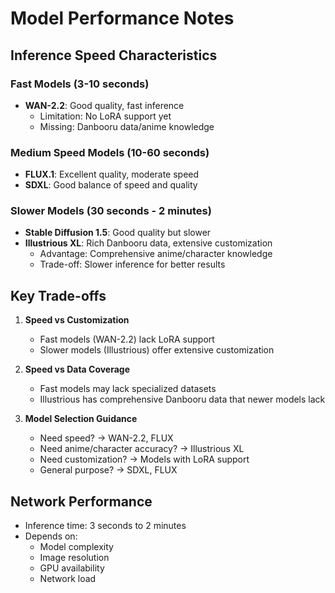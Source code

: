 # Model Performance Notes

## Inference Speed Characteristics

### Fast Models (3-10 seconds)
- **WAN-2.2**: Good quality, fast inference
  - Limitation: No LoRA support yet
  - Missing: Danbooru data/anime knowledge

### Medium Speed Models (10-60 seconds)
- **FLUX.1**: Excellent quality, moderate speed
- **SDXL**: Good balance of speed and quality

### Slower Models (30 seconds - 2 minutes)
- **Stable Diffusion 1.5**: Good quality but slower
- **Illustrious XL**: Rich Danbooru data, extensive customization
  - Advantage: Comprehensive anime/character knowledge
  - Trade-off: Slower inference for better results

## Key Trade-offs

1. **Speed vs Customization**
   - Fast models (WAN-2.2) lack LoRA support
   - Slower models (Illustrious) offer extensive customization

2. **Speed vs Data Coverage**
   - Fast models may lack specialized datasets
   - Illustrious has comprehensive Danbooru data that newer models lack

3. **Model Selection Guidance**
   - Need speed? → WAN-2.2, FLUX
   - Need anime/character accuracy? → Illustrious XL
   - Need customization? → Models with LoRA support
   - General purpose? → SDXL, FLUX

## Network Performance
- Inference time: 3 seconds to 2 minutes
- Depends on:
  - Model complexity
  - Image resolution
  - GPU availability
  - Network load 